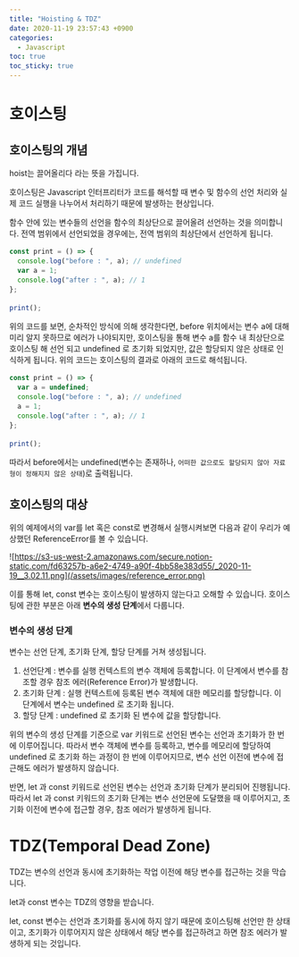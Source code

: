 ```yaml
---
title: "Hoisting & TDZ"
date: 2020-11-19 23:57:43 +0900
categories:
  - Javascript
toc: true
toc_sticky: true
---
```


# 호이스팅

## 호이스팅의 개념

hoist는 끌어올리다 라는 뜻을 가집니다.

호이스팅은 Javascript 인터프리터가 코드를 해석할 때 변수 및 함수의 선언 처리와 실제 코드 실행을 나누어서 처리하기 때문에 발생하는 현상입니다.

함수 안에 있는 변수들의 선언을 함수의 최상단으로 끌어올려 선언하는 것을 의미합니다. 전역 범위에서 선언되었을 경우에는, 전역 범위의 최상단에서 선언하게 됩니다.

```jsx
const print = () => {
  console.log("before : ", a); // undefined
  var a = 1;
  console.log("after : ", a); // 1
};

print();
```

위의 코드를 보면, 순차적인 방식에 의해 생각한다면, before 위치에서는 변수 a에 대해 미리 알지 못하므로 에러가 나야되지만, 호이스팅을 통해 변수 a를 함수 내 최상단으로 호이스팅 해 선언 되고 undefined 로 초기화 되었지만, 값은 할당되지 않은 상태로 인식하게 됩니다. 위의 코드는 호이스팅의 결과로 아래의 코드로 해석됩니다.

```jsx
const print = () => {
  var a = undefined;
  console.log("before : ", a); // undefined
  a = 1;
  console.log("after : ", a); // 1
};

print();
```

따라서 before에서는 undefined(변수는 존재하나, `어떠한 값으로도 할당되지 않아 자료형이 정해지지 않은 상태`)로 출력됩니다.

## 호이스팅의 대상

위의 예제에서의 var를 let 혹은 const로 변경해서 실행시켜보면 다음과 같이 우리가 예상했던 ReferenceError를 볼 수 있습니다.

![https://s3-us-west-2.amazonaws.com/secure.notion-static.com/fd63257b-a6e2-4749-a90f-4bb58e383d55/_2020-11-19__3.02.11.png](/assets/images/reference_error.png)

이를 통해 let, const 변수는 호이스팅이 발생하지 않는다고 오해할 수 있습니다. 호이스팅에 관한 부분은 아래 **변수의 생성 단계**에서 다룹니다.

### 변수의 생성 단계

변수는 선언 단계, 초기화 단계, 할당 단계를 거쳐 생성됩니다.

1. 선언단계 : 변수를 실행 컨텍스트의 변수 객체에 등록합니다. 이 단계에서 변수를 참조할 경우 참조 에러(Reference Error)가 발생합니다.
2. 초기화 단계 : 실행 컨텍스트에 등록된 변수 객체에 대한 메모리를 할당합니다. 이 단계에서 변수는 undefined 로 초기화 됩니다.
3. 할당 단계 : undefined 로 초기화 된 변수에 값을 할당합니다.

위의 변수의 생성 단계를 기준으로 var 키워드로 선언된 변수는 선언과 초기화가 한 번에 이루어집니다. 따라서 변수 객체에 변수를 등록하고, 변수를 메모리에 할당하여 undefined 로 초기화 하는 과정이 한 번에 이루어지므로, 변수 선언 이전에 변수에 접근해도 에러가 발생하지 않습니다.

반면, let 과 const 키워드로 선언된 변수는 선언과 초기화 단계가 분리되어 진행됩니다. 따라서 let 과 const 키워드의 초기화 단계는 변수 선언문에 도달했을 때 이루어지고, 초기화 이전에 변수에 접근할 경우, 참조 에러가 발생하게 됩니다.

# TDZ(Temporal Dead Zone)

TDZ는 변수의 선언과 동시에 초기화하는 작업 이전에 해당 변수를 접근하는 것을 막습니다.

let과 const 변수는 TDZ의 영향을 받습니다.

let, const 변수는 선언과 초기화를 동시에 하지 않기 때문에 호이스팅해 선언만 한 상태이고, 초기화가 이루어지지 않은 상태에서 해당 변수를 접근하려고 하면 참조 에러가 발생하게 되는 것입니다.
